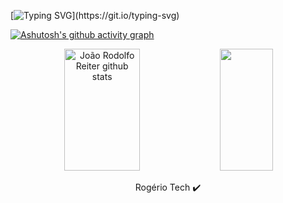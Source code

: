 [![Typing SVG](https://readme-typing-svg.herokuapp.com/?color=ffffff&size=35&center=true&vCenter=true&width=1000&lines=Hello,+my+name+is+João+:%29;Be+Welcome!)](https://git.io/typing-svg)

[![Ashutosh's github activity graph](https://github-readme-activity-graph.cyclic.app/graph?username=joaorodolforeiter&bg_color=0d1117&color=ffffff&line=9e9e9e&point=00c230&area=true&hide_border=true)](https://github.com/ashutosh00710/github-readme-activity-graph)

<div align="center">  
  <img width="49%" height="195px" src="https://github-readme-stats.vercel.app/api?username=joaorodolforeiter&show_icons=true&count_private=true&hide_border=true&title_color=ffffff&icon_color=01C231&text_color=f6f5f4&bg_color=0d1117" alt="João Rodolfo Reiter github stats" /> 
  <img width="41%" height="195px" src="https://github-readme-stats.vercel.app/api/top-langs/?username=joaorodolforeiter&layout=compact&hide_border=true&title_color=ffffff&text_color=f6f5f4&bg_color=0d1117" />

Rogério Tech ✔️
